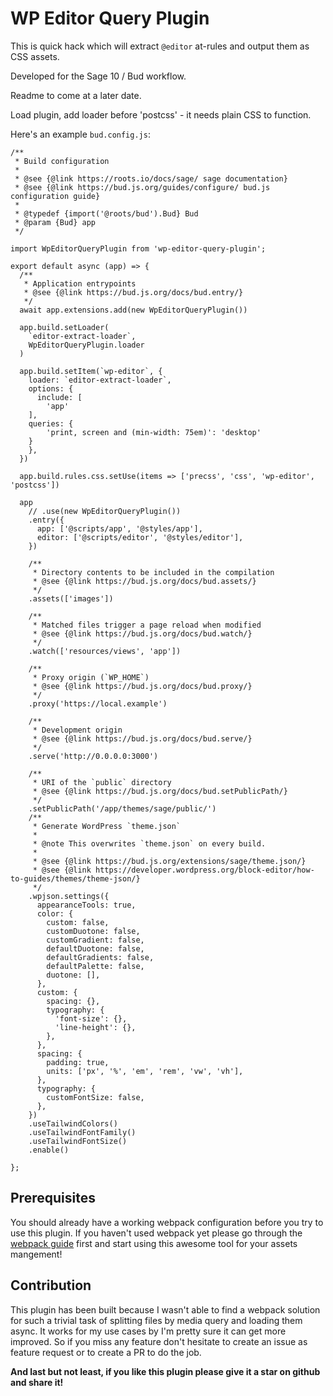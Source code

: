# WP Editor Query Plugin

This is quick hack which will extract `@editor` at-rules and output them as CSS assets.

Developed for the Sage 10 / Bud workflow.

Readme to come at a later date.

Load plugin, add loader before 'postcss' - it needs plain CSS to function.

Here's an example `bud.config.js`:

```JS
/**
 * Build configuration
 *
 * @see {@link https://roots.io/docs/sage/ sage documentation}
 * @see {@link https://bud.js.org/guides/configure/ bud.js configuration guide}
 *
 * @typedef {import('@roots/bud').Bud} Bud
 * @param {Bud} app
 */

import WpEditorQueryPlugin from 'wp-editor-query-plugin';

export default async (app) => {
  /**
   * Application entrypoints
   * @see {@link https://bud.js.org/docs/bud.entry/}
   */
  await app.extensions.add(new WpEditorQueryPlugin())
  
  app.build.setLoader(
    `editor-extract-loader`,
    WpEditorQueryPlugin.loader
  )

  app.build.setItem(`wp-editor`, {
    loader: `editor-extract-loader`,
    options: {
      include: [
        'app'
    ],
    queries: {
        'print, screen and (min-width: 75em)': 'desktop'
    }
    },
  })

  app.build.rules.css.setUse(items => ['precss', 'css', 'wp-editor', 'postcss'])

  app
    // .use(new WpEditorQueryPlugin())
    .entry({
      app: ['@scripts/app', '@styles/app'],
      editor: ['@scripts/editor', '@styles/editor'],
    })

    /**
     * Directory contents to be included in the compilation
     * @see {@link https://bud.js.org/docs/bud.assets/}
     */
    .assets(['images'])

    /**
     * Matched files trigger a page reload when modified
     * @see {@link https://bud.js.org/docs/bud.watch/}
     */
    .watch(['resources/views', 'app'])

    /**
     * Proxy origin (`WP_HOME`)
     * @see {@link https://bud.js.org/docs/bud.proxy/}
     */
    .proxy('https://local.example')

    /**
     * Development origin
     * @see {@link https://bud.js.org/docs/bud.serve/}
     */
    .serve('http://0.0.0.0:3000')

    /**
     * URI of the `public` directory
     * @see {@link https://bud.js.org/docs/bud.setPublicPath/}
     */
    .setPublicPath('/app/themes/sage/public/')
    /**
     * Generate WordPress `theme.json`
     *
     * @note This overwrites `theme.json` on every build.
     *
     * @see {@link https://bud.js.org/extensions/sage/theme.json/}
     * @see {@link https://developer.wordpress.org/block-editor/how-to-guides/themes/theme-json/}
     */
    .wpjson.settings({
      appearanceTools: true,
      color: {
        custom: false,
        customDuotone: false,
        customGradient: false,
        defaultDuotone: false,
        defaultGradients: false,
        defaultPalette: false,
        duotone: [],
      },
      custom: {
        spacing: {},
        typography: {
          'font-size': {},
          'line-height': {},
        },
      },
      spacing: {
        padding: true,
        units: ['px', '%', 'em', 'rem', 'vw', 'vh'],
      },
      typography: {
        customFontSize: false,
      },
    })
    .useTailwindColors()
    .useTailwindFontFamily()
    .useTailwindFontSize()
    .enable()
    
};

```

## Prerequisites

You should already have a working webpack configuration before you try to use this plugin. If you haven't used webpack yet please go through the [webpack guide](https://webpack.js.org/guides/) first and start using this awesome tool for your assets mangement!

## Contribution

This plugin has been built because I wasn't able to find a webpack solution for such a trivial task of splitting files by media query and loading them async. It works for my use cases by I'm pretty sure it can get more improved. So if you miss any feature don't hesitate to create an issue as feature request or to create a PR to do the job.

**And last but not least, if you like this plugin please give it a star on github and share it!**

